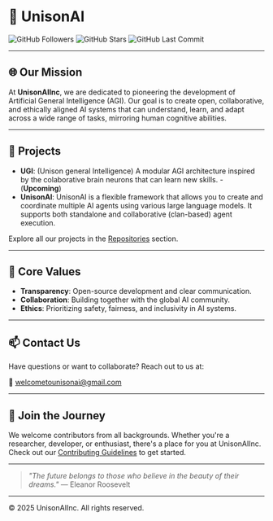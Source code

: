 # 🤖 UnisonAI

![GitHub Followers](https://img.shields.io/github/followers/UnisonAIInc?label=Followers&style=flat-square)
![GitHub Stars](https://img.shields.io/github/stars/UnisonAIInc?label=Stars&style=flat-square)
![GitHub Last Commit](https://img.shields.io/github/last-commit/UnisonAIInc/.github?label=Last%20Update&style=flat-square)

---

## 🌐 Our Mission

At **UnisonAIInc**, we are dedicated to pioneering the development of Artificial General Intelligence (AGI). Our goal is to create open, collaborative, and ethically aligned AI systems that can understand, learn, and adapt across a wide range of tasks, mirroring human cognitive abilities.

---

## 🚀 Projects

- **UGI**: (Unison general Intelligence) A modular AGI architecture inspired by the colaborative brain neurons that can learn new skills. - (**Upcoming**)
- **UnisonAI**: UnisonAI is a flexible framework that allows you to create and coordinate multiple AI agents using various large language models. It supports both standalone and collaborative (clan-based) agent execution.

Explore all our projects in the [Repositories](https://github.com/UnisonAIInc?tab=repositories) section.

---

## 🧠 Core Values

- **Transparency**: Open-source development and clear communication.
- **Collaboration**: Building together with the global AI community.
- **Ethics**: Prioritizing safety, fairness, and inclusivity in AI systems.

---

## 📫 Contact Us

Have questions or want to collaborate? Reach out to us at:

📧 [welcometounisonai@gmail.com](mailto:welcometounisonai@gmail.com)

---

## 🧭 Join the Journey

We welcome contributors from all backgrounds. Whether you're a researcher, developer, or enthusiast, there's a place for you at UnisonAIInc. Check out our [Contributing Guidelines](https://github.com/UnisonAIInc/.github/blob/main/CONTRIBUTING.md) to get started.

---

> *"The future belongs to those who believe in the beauty of their dreams."* — Eleanor Roosevelt

---

© 2025 UnisonAIInc. All rights reserved.

